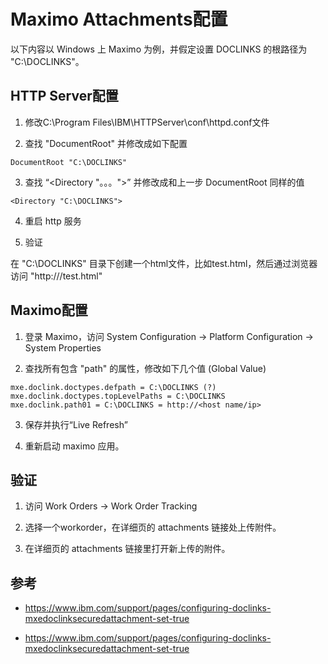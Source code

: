 # Maximo Attachments配置

以下内容以 Windows 上 Maximo 为例，并假定设置 DOCLINKS 的根路径为 "C:\DOCLINKS"。

## HTTP Server配置

1. 修改C:\Program Files\IBM\HTTPServer\conf\httpd.conf文件

2. 查找 "DocumentRoot" 并修改成如下配置

``` shell
DocumentRoot "C:\DOCLINKS"
```

3. 查找 “<Directory "。。。">” 并修改成和上一步 DocumentRoot 同样的值

``` shell
<Directory "C:\DOCLINKS">
```

4. 重启 http 服务

5. 验证

在 "C:\DOCLINKS" 目录下创建一个html文件，比如test.html，然后通过浏览器访问 "http://<host>/test.html"

## Maximo配置

1. 登录 Maximo，访问 System Configuration -> Platform Configuration -> System Properties

2. 查找所有包含 "path" 的属性，修改如下几个值 (Global Value)

``` shell
mxe.doclink.doctypes.defpath = C:\DOCLINKS (?)
mxe.doclink.doctypes.topLevelPaths = C:\DOCLINKS
mxe.doclink.path01 = C:\DOCLINKS = http://<host name/ip>
```

3. 保存并执行“Live Refresh”

4. 重新启动 maximo 应用。

## 验证

1. 访问 Work Orders -> Work Order Tracking

2. 选择一个workorder，在详细页的 attachments 链接处上传附件。

3. 在详细页的 attachments 链接里打开新上传的附件。

## 参考

- https://www.ibm.com/support/pages/configuring-doclinks-mxedoclinksecuredattachment-set-true

- https://www.ibm.com/support/pages/configuring-doclinks-mxedoclinksecuredattachment-set-true
